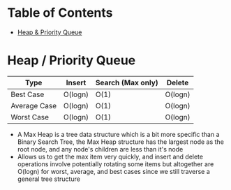# Table of Contents
- [Heap & Priority Queue](#heap--priority-queue)
# Heap / Priority Queue
|Type        | Insert     | Search (Max only)     | Delete     |
|------------|------------|------------|------------|
|Best Case   | O(logn)       | O(1)       | O(logn)       |
|Average Case| O(logn)    | O(1)       | O(logn)    |
|Worst Case  | O(logn)       | O(1)       | O(logn)       |

- A Max Heap is a tree data structure which is a bit more specific than a Binary Search Tree, the Max Heap structure has the largest node as the root node, and any node's children are less than it's node
- Allows us to get the max item very quickly, and insert and delete operations involve potentially rotating some items but altogether are O(logn) for worst, average, and best cases since we still traverse a general tree structure